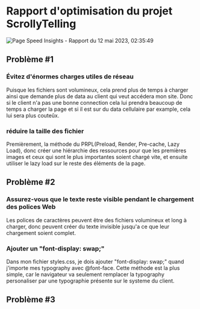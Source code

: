 # Rapport d'optimisation du projet ScrollyTelling
![Page Speed Insights - Rapport du 12 mai 2023, 02:35:49](https://pagespeed.web.dev/analysis/https-vince1887-github-io-desjardins-vincent-scrollytelling/c1lvz3myhs?form_factor=mobile)

## Problème #1
### Évitez d'énormes charges utiles de réseau
Puisque les fichiers sont volumineux, cela prend plus de temps à charger ainsi que demande plus de data au client qui veut accédera mon site. Donc si le client n'a pas une bonne connection cela lui prendra beaucoup de temps a charger la page et si il est sur du data cellulaire par example, cela lui sera plus couteûx. 
### réduire la taille des fichier
Premièrement, la méthode du PRPL(Preload, Render, Pre-cache, Lazy Load), donc créer une hiérarchie des ressources pour que les premières images et ceux qui sont le plus importantes soient chargé vite, et ensuite utiliser le lazy load sur le reste des éléments de la page.

## Problème #2
### Assurez-vous que le texte reste visible pendant le chargement des polices Web
Les polices de caractères peuvent être des fichiers volumineux et long à charger, donc peuvent créer du texte invisible jusqu'a ce que leur chargement soient complet.
### Ajouter un "font-display: swap;"
Dans mon fichier styles.css, je dois ajouter "font-display: swap;" quand j'importe mes typography avec @font-face. Cette méthode est la plus simple, car le navigateur va seulement remplacer la typography personaliser par une typographie présente sur le systeme du client.


## Problème #3
